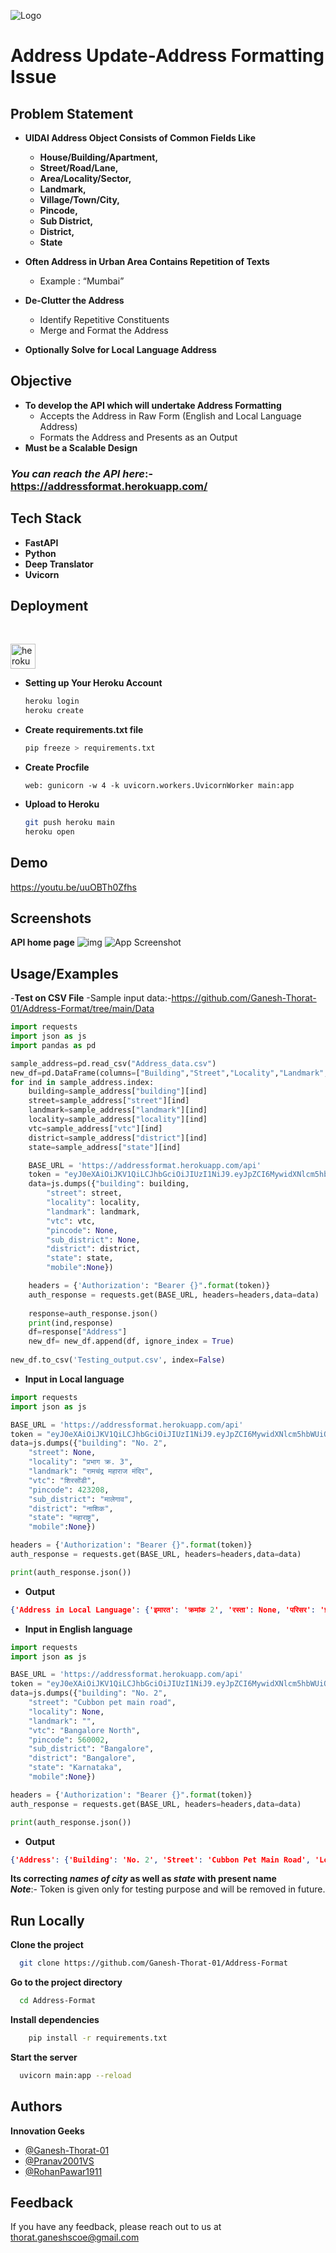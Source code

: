 
![Logo](https://i.pinimg.com/originals/aa/34/53/aa34538b884a1103e9cf82bbd52cfad7.jpg)


# Address Update-Address Formatting Issue


## Problem Statement
- **UIDAI Address Object Consists of Common Fields Like**
    - **House/Building/Apartment,**
    - **Street/Road/Lane,**
    - **Area/Locality/Sector,**
    - **Landmark,** 
    - **Village/Town/City,** 
    - **Pincode,** 
    - **Sub District,** 
    - **District,**
    - **State**

- **Often  Address  in  Urban  Area  Contains  Repetition  of Texts**
    - Example : “Mumbai”
- **De-Clutter the Address**
    - Identify Repetitive Constituents
    - Merge and Format the Address
- **Optionally Solve for Local Language Address**

## Objective
- **To develop  the  API  which  will  undertake  Address Formatting**
    - Accepts  the  Address  in  Raw  Form  (English  and Local Language Address)
    - Formats the Address and Presents as an Output
- **Must be a Scalable Design**

### **_You can reach the API here_**:- https://addressformat.herokuapp.com/


## Tech Stack

- **FastAPI**
- **Python**
- **Deep Translator**
- **Uvicorn**
## Deployment 
<br>
<p align="left"> <a href="https://heroku.com" target="_blank"> <img src="https://www.vectorlogo.zone/logos/heroku/heroku-icon.svg" alt="heroku" width="40" height="40"/> </a> </p>

- **Setting up Your Heroku Account**
    ```bash
    heroku login
    heroku create
    ```
- **Create requirements.txt file**
    ```bash
    pip freeze > requirements.txt
    ```
- **Create Procfile**
    ```
    web: gunicorn -w 4 -k uvicorn.workers.UvicornWorker main:app
    ```
- **Upload to Heroku**
    ```bash
    git push heroku main
    heroku open
    ```

## Demo
https://youtu.be/uuOBTh0Zfhs

## Screenshots
**API home page**
![img](https://i.imgur.com/IcJUAj0.png)
![App Screenshot](https://via.placeholder.com/468x300?text=App+Screenshot+Here)


## Usage/Examples
-**Test on CSV File**
-Sample input data:-https://github.com/Ganesh-Thorat-01/Address-Format/tree/main/Data
```python
import requests
import json as js
import pandas as pd

sample_address=pd.read_csv("Address_data.csv")
new_df=pd.DataFrame(columns=["Building","Street","Locality","Landmark","VTC","Sub-District","District","State","Pincode","Mobile"])
for ind in sample_address.index:
    building=sample_address["building"][ind]
    street=sample_address["street"][ind]
    landmark=sample_address["landmark"][ind]
    locality=sample_address["locality"][ind]
    vtc=sample_address["vtc"][ind]
    district=sample_address["district"][ind]
    state=sample_address["state"][ind]

    BASE_URL = 'https://addressformat.herokuapp.com/api'
    token = "eyJ0eXAiOiJKV1QiLCJhbGciOiJIUzI1NiJ9.eyJpZCI6MywidXNlcm5hbWUiOiJ0ZXN0dXNlciIsInBhc3N3b3JkX2hhc2giOiIkMmIkMTIkSURCVEo5S3FQd3JCaUxlQWJqMDMyZW5WSko2Q1NUeDV3OWRuUEIuaUd0RGp0SzNRZnhvQTYifQ.WNZwRK4CQBmasD6eUzY1PrPoQWnyP3pb5CE12593LAE"
    data=js.dumps({"building": building,
        "street": street,
        "locality": locality,
        "landmark": landmark,
        "vtc": vtc,
        "pincode": None,
        "sub_district": None,
        "district": district,
        "state": state,
        "mobile":None})

    headers = {'Authorization': "Bearer {}".format(token)}
    auth_response = requests.get(BASE_URL, headers=headers,data=data)
    
    response=auth_response.json()
    print(ind,response)
    df=response["Address"]
    new_df= new_df.append(df, ignore_index = True)
    
new_df.to_csv('Testing_output.csv', index=False)

```

- **Input in Local language**

```python
import requests
import json as js

BASE_URL = 'https://addressformat.herokuapp.com/api'
token = "eyJ0eXAiOiJKV1QiLCJhbGciOiJIUzI1NiJ9.eyJpZCI6MywidXNlcm5hbWUiOiJ0ZXN0dXNlciIsInBhc3N3b3JkX2hhc2giOiIkMmIkMTIkSURCVEo5S3FQd3JCaUxlQWJqMDMyZW5WSko2Q1NUeDV3OWRuUEIuaUd0RGp0SzNRZnhvQTYifQ.WNZwRK4CQBmasD6eUzY1PrPoQWnyP3pb5CE12593LAE"
data=js.dumps({"building": "No. 2",
    "street": None,
    "locality": "प्रभाग क्र. 3",
    "landmark": "रामचंद्र महाराज मंदिर",
    "vtc": "शिरसोंडी",
    "pincode": 423208,
    "sub_district": "मालेगाव",
    "district": "नाशिक",
    "state": "महाराष्ट्र",
    "mobile":None})

headers = {'Authorization': "Bearer {}".format(token)}
auth_response = requests.get(BASE_URL, headers=headers,data=data)

print(auth_response.json())
```
- **Output**
```json
{'Address in Local Language': {'इमारत': 'क्रमांक 2', 'रस्ता': None, 'परिसर': 'प्रभाग क्रमांक 3', 'लँडमार्क': 'रामचंद्र महाराज मंदिर', 'शहर': 'शिरसोंडी', 'उप जिल्हा': 'मालेगाव', 'जिल्हा': 'नाशिक', 'राज्य': 'महाराष्ट्र', 'पिन कोड': '423208 ', 'मोबाईल': None}, 'Address in English': {'Building': 'No. 2', 'Street': None, 'Locality': 'Division No. 3', 'Landmark': 'Ramchandra Maharaj Temple', 'VTC': 'Shirsondi', 'Sub-District': 'Malegaon', 'District': 'Nashik', 'State': 'Maharashtra', 'Pincode': '423208 ', 'Mobile': None}}

```
- **Input in English language**
```python
import requests
import json as js

BASE_URL = 'https://addressformat.herokuapp.com/api'
token = "eyJ0eXAiOiJKV1QiLCJhbGciOiJIUzI1NiJ9.eyJpZCI6MywidXNlcm5hbWUiOiJ0ZXN0dXNlciIsInBhc3N3b3JkX2hhc2giOiIkMmIkMTIkSURCVEo5S3FQd3JCaUxlQWJqMDMyZW5WSko2Q1NUeDV3OWRuUEIuaUd0RGp0SzNRZnhvQTYifQ.WNZwRK4CQBmasD6eUzY1PrPoQWnyP3pb5CE12593LAE"
data=js.dumps({"building": "No. 2",
    "street": "Cubbon pet main road",
    "locality": None,
    "landmark": "",
    "vtc": "Bangalore North",
    "pincode": 560002,
    "sub_district": "Bangalore",
    "district": "Bangalore",
    "state": "Karnataka",
    "mobile":None})

headers = {'Authorization': "Bearer {}".format(token)}
auth_response = requests.get(BASE_URL, headers=headers,data=data)

print(auth_response.json())
```
- **Output**
```json
{'Address': {'Building': 'No. 2', 'Street': 'Cubbon Pet Main Road', 'Locality': None, 'Landmark': None, 'VTC': 'Bengaluru North', 'Sub-District': 'Bengaluru', 'District': None, 'State': 'Karnataka', 'Pincode': '560002 ', 'Mobile': None}}
```
**Its correcting _names of city_ as well as _state_ with present name**<br>
**_Note_**:- Token is given only for testing purpose and will be removed in future.
## Run Locally

**Clone the project**

```bash
  git clone https://github.com/Ganesh-Thorat-01/Address-Format
```

**Go to the project directory**

```bash
  cd Address-Format
```

**Install dependencies**

```bash
    pip install -r requirements.txt
```

**Start the server**

```bash
  uvicorn main:app --reload
```


## Authors
**Innovation Geeks**
- [@Ganesh-Thorat-01](https://github.com/Ganesh-Thorat-01)
- [@Pranav2001VS](https://github.com/Pranav2001VS)
- [@RohanPawar1911](https://github.com/RohanPawar1911)

## Feedback

If you have any feedback, please reach out to us at thorat.ganeshscoe@gmail.com

